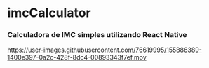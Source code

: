 # imcCalculator


<h3>Calculadora de IMC simples utilizando React Native</h3>


https://user-images.githubusercontent.com/76619995/155886389-1400e397-0a2c-428f-8dc4-00893343f7ef.mov

